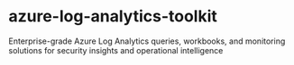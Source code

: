 # azure-log-analytics-toolkit
Enterprise-grade Azure Log Analytics queries, workbooks, and monitoring solutions for security insights and operational intelligence
